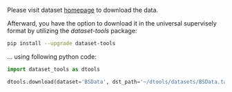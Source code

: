Please visit dataset [homepage](https://github.com/2Obe/BSData) to download the data.

Afterward, you have the option to download it in the universal supervisely format by utilizing the _dataset-tools_ package:

```bash
pip install --upgrade dataset-tools
```

... using following python code:

```python
import dataset_tools as dtools

dtools.download(dataset='BSData', dst_path='~/dtools/datasets/BSData.tar')
```
